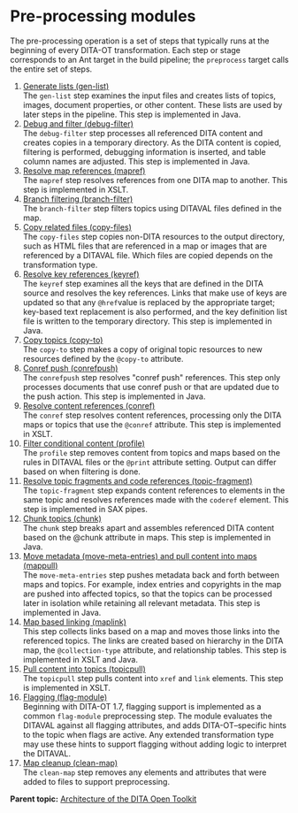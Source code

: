# Pre-processing modules

The pre-processing operation is a set of steps that typically runs at the beginning of every DITA-OT transformation. Each step or stage corresponds to an Ant target in the build pipeline; the `preprocess` target calls the entire set of steps.

1.  [Generate lists \(gen-list\)](../reference/preprocess-genlist.md)  
The `gen-list` step examines the input files and creates lists of topics, images, document properties, or other content. These lists are used by later steps in the pipeline. This step is implemented in Java.
2.  [Debug and filter \(debug-filter\)](../reference/preprocess-debugfilter.md)  
The `debug-filter` step processes all referenced DITA content and creates copies in a temporary directory. As the DITA content is copied, filtering is performed, debugging information is inserted, and table column names are adjusted. This step is implemented in Java.
3.  [Resolve map references \(mapref\)](../reference/preprocess-mapref.md)  
The `mapref` step resolves references from one DITA map to another. This step is implemented in XSLT.
4.  [Branch filtering \(branch-filter\)](../reference/preprocess-branch-filter.md)  
The `branch-filter` step filters topics using DITAVAL files defined in the map.
5.  [Copy related files \(copy-files\)](../reference/preprocess-copyfiles.md)  
The `copy-files` step copies non-DITA resources to the output directory, such as HTML files that are referenced in a map or images that are referenced by a DITAVAL file. Which files are copied depends on the transformation type.
6.  [Resolve key references \(keyref\)](../reference/preprocess-keyref.md)  
The `keyref` step examines all the keys that are defined in the DITA source and resolves the key references. Links that make use of keys are updated so that any `@href`value is replaced by the appropriate target; key-based text replacement is also performed, and the key definition list file is written to the temporary directory. This step is implemented in Java.
7.  [Copy topics \(copy-to\)](../reference/preprocess-copy-to.md)  
The `copy-to` step makes a copy of original topic resources to new resources defined by the `@copy-to` attribute.
8.  [Conref push \(conrefpush\)](../reference/preprocess-conrefpush.md)  
The `conrefpush` step resolves "conref push" references. This step only processes documents that use conref push or that are updated due to the push action. This step is implemented in Java.
9.  [Resolve content references \(conref\)](../reference/preprocess-conref.md)  
The `conref` step resolves content references, processing only the DITA maps or topics that use the `@conref` attribute. This step is implemented in XSLT.
10. [Filter conditional content \(profile\)](../reference/preprocess-profile.md)  
The `profile` step removes content from topics and maps based on the rules in DITAVAL files or the `@print` attribute setting. Output can differ based on when filtering is done.
11. [Resolve topic fragments and code references \(topic-fragment\)](../reference/preprocess-topic-fragment.md)  
The `topic-fragment` step expands content references to elements in the same topic and resolves references made with the `coderef` element. This step is implemented in SAX pipes.
12. [Chunk topics \(chunk\)](../reference/preprocess-chunk.md)  
The `chunk` step breaks apart and assembles referenced DITA content based on the @chunk attribute in maps. This step is implemented in Java.
13. [Move metadata \(move-meta-entries\) and pull content into maps \(mappull\)](../reference/preprocess-metadata.md)  
The `move-meta-entries` step pushes metadata back and forth between maps and topics. For example, index entries and copyrights in the map are pushed into affected topics, so that the topics can be processed later in isolation while retaining all relevant metadata. This step is implemented in Java.
14. [Map based linking \(maplink\)](../reference/preprocess-maplink.md)  
This step collects links based on a map and moves those links into the referenced topics. The links are created based on hierarchy in the DITA map, the `@collection-type` attribute, and relationship tables. This step is implemented in XSLT and Java.
15. [Pull content into topics \(topicpull\)](../reference/preprocess-topicpull.md)  
The `topicpull` step pulls content into `xref` and `link` elements. This step is implemented in XSLT.
16. [Flagging \(flag-module\)](../reference/preprocess-flagging.md)  
Beginning with DITA-OT 1.7, flagging support is implemented as a common `flag-module` preprocessing step. The module evaluates the DITAVAL against all flagging attributes, and adds DITA-OT–specific hints to the topic when flags are active. Any extended transformation type may use these hints to support flagging without adding logic to interpret the DITAVAL.
17. [Map cleanup \(clean-map\)](../reference/preprocess-clean-map.md)  
The `clean-map` step removes any elements and attributes that were added to files to support preprocessing.

**Parent topic:** [Architecture of the DITA Open Toolkit](../reference/architecture.md)

